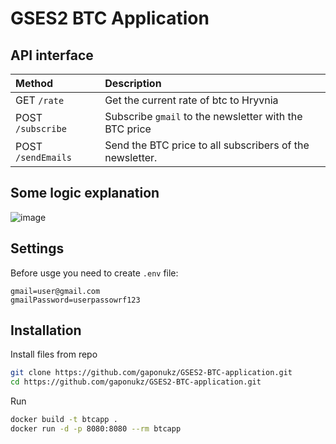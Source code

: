 # GSES2 BTC Application

## API interface
| Method | Description |
| :--- | :--- |
| GET `/rate` | Get the current rate of btc to Hryvnia |
| POST `/subscribe` | Subscribe `gmail` to the newsletter with the BTC price |
| POST `/sendEmails` | Send the BTC price to all subscribers of the newsletter. |

## Some logic explanation
![image](https://github.com/gaponukz/GSES2-BTC-application/assets/49754258/474fd9cd-2d01-4642-aa65-18cb55323e9d)

## Settings
Before usge you need to create `.env` file:
```env
gmail=user@gmail.com
gmailPassword=userpassowrf123
```

## Installation
Install files from repo
```bash
git clone https://github.com/gaponukz/GSES2-BTC-application.git
cd https://github.com/gaponukz/GSES2-BTC-application.git
```

Run
```bash
docker build -t btcapp .
docker run -d -p 8080:8080 --rm btcapp
```
